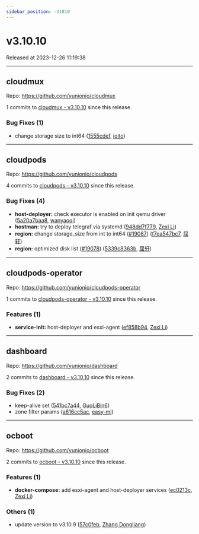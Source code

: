 ```yaml
---
sidebar_position: -31010
---
```


# v3.10.10

Released at 2023-12-26 11:19:38

-----

## cloudmux

Repo: https://github.com/yunionio/cloudmux

1 commits to [cloudmux - v3.10.10] since this release.

### Bug Fixes (1)
- change storage size to int64 ([1555cdef](https://github.com/yunionio/cloudmux/commit/1555cdeff7bfdf48e72fac2ec162d8621efe5a21), [ioito](mailto:qu_xuan@icloud.com))

[cloudmux - v3.10.10]: https://github.com/yunionio/cloudmux/compare/v3.10.9...v3.10.10
-----

## cloudpods

Repo: https://github.com/yunionio/cloudpods

4 commits to [cloudpods - v3.10.10] since this release.

### Bug Fixes (4)
- **host-deployer:** check executor is enabled on init qemu driver ([5a20a7baa8](https://github.com/yunionio/cloudpods/commit/5a20a7baa8e70ad5fc38bfabfe2e8a6f025f412b), [wanyaoqi](mailto:d3lx.yq@gmail.com))
- **hostman:** try to deploy telegraf via systemd ([948dd7f779](https://github.com/yunionio/cloudpods/commit/948dd7f77927f4c1bd34621f74eb1d6e6b3164fd), [Zexi Li](mailto:zexi.li@icloud.com))
- **region:** change storage_size from int to int64 ([#19087](https://github.com/yunionio/cloudpods/issues/19087)) ([f7ea547bc7](https://github.com/yunionio/cloudpods/commit/f7ea547bc7b3486f2b57effd710482b27be412ec), [屈轩](mailto:qu_xuan@icloud.com))
- **region:** optimized disk list ([#19078](https://github.com/yunionio/cloudpods/issues/19078)) ([5339c8363b](https://github.com/yunionio/cloudpods/commit/5339c8363bfc328554ac807bcbb979084d4160aa), [屈轩](mailto:qu_xuan@icloud.com))

[cloudpods - v3.10.10]: https://github.com/yunionio/cloudpods/compare/v3.10.9...v3.10.10
-----

## cloudpods-operator

Repo: https://github.com/yunionio/cloudpods-operator

1 commits to [cloudpods-operator - v3.10.10] since this release.

### Features (1)
- **service-init:** host-deployer and esxi-agent ([ef858b94](https://github.com/yunionio/cloudpods-operator/commit/ef858b94198e8c609fd5c23e34cd7d4ed72df7d4), [Zexi Li](mailto:zexi.li@icloud.com))

[cloudpods-operator - v3.10.10]: https://github.com/yunionio/cloudpods-operator/compare/v3.10.9...v3.10.10
-----

## dashboard

Repo: https://github.com/yunionio/dashboard

2 commits to [dashboard - v3.10.10] since this release.

### Bug Fixes (2)
- keep-alive set ([541bc7a44](https://github.com/yunionio/dashboard/commit/541bc7a4401e5410469a9b6f39d2ca8a1a0774e8), [GuoLiBin6](mailto:glbin533@163.com))
- zone filter params ([a616cc5ac](https://github.com/yunionio/dashboard/commit/a616cc5acfd7a0ac56689e07de71b56942b7cfb7), [easy-mj](mailto:boss_think@163.com))

[dashboard - v3.10.10]: https://github.com/yunionio/dashboard/compare/v3.10.9...v3.10.10
-----

## ocboot

Repo: https://github.com/yunionio/ocboot

2 commits to [ocboot - v3.10.10] since this release.

### Features (1)
- **docker-compose:** add esxi-agent and host-deployer services ([ec0213c](https://github.com/yunionio/ocboo/commit/ec0213ccf490bf672d9e7b0634d97f2ed189aedf), [Zexi Li](mailto:zexi.li@icloud.com))

### Others (1)
- update version to v3.10.9 ([57c0feb](https://github.com/yunionio/ocboo/commit/57c0feba26ae2f5ad92926d51ef8718ed5abce12), [Zhang Dongliang](mailto:zhangdongliang@yunion.cn))

[ocboot - v3.10.10]: https://github.com/yunionio/ocboot/compare/v3.10.9...v3.10.10
